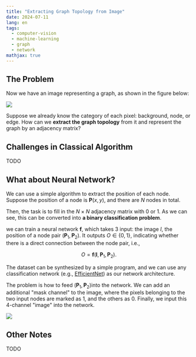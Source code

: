 ```yaml
---
title: "Extracting Graph Topology from Image"
date: 2024-07-11
lang: en
tags:
  - computer-vision
  - machine-learning
  - graph
  - network
mathjax: true
---
```


## The Problem

Now we have an image representing a graph, as shown in the figure below:

![](image.png)

Suppose we already know the category of each pixel: background, node, or edge. How can we **extract the graph topology** from it and represent the graph by an adjacency matrix?

## Challenges in Classical Algorithm

TODO

## What about Neural Network?

We can use a simple algorithm to extract the position of each node. Suppose the position of a node is $\mathbf{P}(x,y)$, and there are $N$ nodes in total.

Then, the task is to fill in the $N\times N$ adjacency matrix with $0$ or $1$. As we can see, this can be converted into **a binary classification problem**.

we can train a neural network $\mathbf{f}$, which takes 3 input: the image $I$, the position of a node pair $\left( \mathbf{P}_ 1, \mathbf{P}_ 2
\right)$. It outputs $O\in\{0,1\}$, indicating whether there is a direct connection between the node pair, i.e.,

$$O=\mathbf{f}(\mathbf{I}, \mathbf{P}_ 1, \mathbf{P}_ 2).$$

The dataset can be synthesized by a simple program, and we can use any classification network (e.g., [EfficientNet](https://arxiv.org/abs/1905.11946)) as our network architecture.

The problem is how to feed $\left( \mathbf{P}_ 1, \mathbf{P}_ 2
\right)$​ into the network. We can add an additional "mask channel" to the image, where the pixels belonging to the two input nodes are marked as 1, and the others as 0. Finally, we input this 4-channel "image" into the network.

![](nn.png)

## Other Notes

TODO
